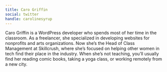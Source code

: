 ```yaml
---
title: Caro Griffin
social: twitter
handle: carolinesyrup
---
```


Caro Griffin is a WordPress developer who spends most of her time in the classroom. As a freelancer, she specialized in developing websites for nonprofits and arts organizations. Now she’s the Head of Class Management at Skillcrush, where she’s focused on helping other women in tech find their place in the industry. When she’s not teaching, you’ll usually find her reading comic books, taking a yoga class, or working remotely from a new city.